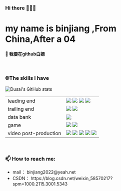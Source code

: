### Hi there 👋👋👋
<h1>my name is binjiang ,From  China,After a 04</h1>
<h4>
🔭 我要在github白嫖
</h4>
<br>
<h3>🌐The skills I have</h3>

![Dusai's GitHub stats](https://github-readme-stats.vercel.app/api?username=bingguo-12883)



<table border="0">
        <tr class="1">
            <td>leading end</td>
            <td>
<img src="https://img.shields.io/badge/html-5-brightgreen">
<img src="https://img.shields.io/badge/css-3-yellowgreen">
<img src="https://img.shields.io/badge/JavaScript-yes-red">
<img src="https://img.shields.io/badge/%E6%A1%86%E6%9E%B6-no-blue">
            </td>
        </tr>
        <tr class="2">
            <td>trailing end</td>
            <td>
<img src="https://img.shields.io/badge/python-orange">
<img src="https://img.shields.io/badge/python-%203.9.13-lightgrey">
            </td>
        </tr>
        <tr class="3">
            <td>data bank</td>
            <td>
<img src="https://img.shields.io/badge/accsee-666-brightgreen">
            </td>
        </tr>
        <tr class="4">
            <td>game</td>
            <td>
<img src="https://img.shields.io/badge/%E8%99%9A%E5%B9%BB-NO-green">
<img src="https://img.shields.io/badge/blender-gs-blue">
            </td>
        </tr>
        <tr class="5">
            <td>video post-production</td>
            <td>
<img src="https://img.shields.io/badge/Ai-1-brightgreen">
<img src="https://img.shields.io/badge/Ps-2-green">
<img src="https://img.shields.io/badge/Pr-3-yellowgreen">
<img src="https://img.shields.io/badge/Ae-4-yellow">
<img src="https://img.shields.io/badge/Au-5-red">
            </td>
        </tr>
</table>
<br>
<h3>📫 How to reach me:</h3>
 <ul>
   <li>mail： binjiang2022@yeah.net</li>
   <li>CSDN： https://blog.csdn.net/weixin_58570217?spm=1000.2115.3001.5343</li>
 </ul>
